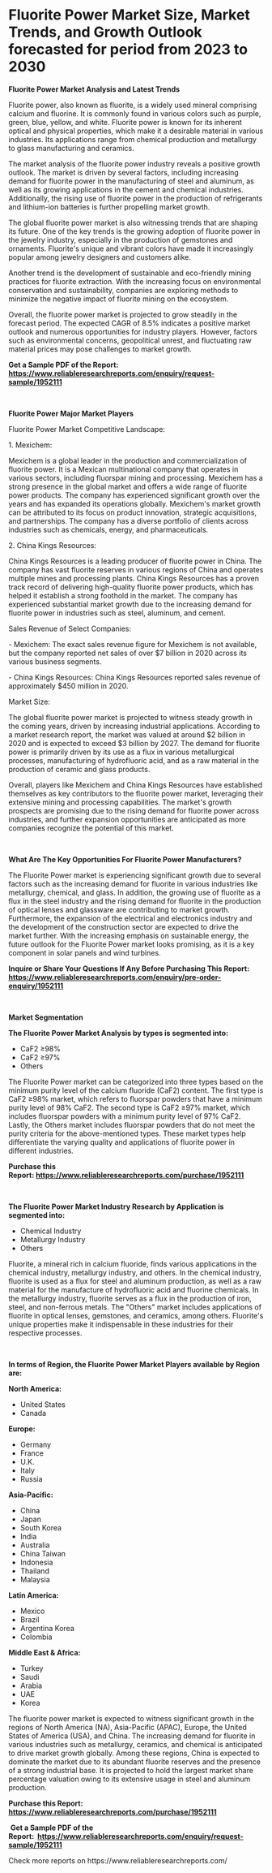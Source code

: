 <p><h1>Fluorite Power Market Size, Market Trends, and Growth Outlook forecasted for period from 2023 to 2030</h1></p><p><strong>Fluorite Power Market Analysis and Latest Trends</strong></p>
<p><p>Fluorite power, also known as fluorite, is a widely used mineral comprising calcium and fluorine. It is commonly found in various colors such as purple, green, blue, yellow, and white. Fluorite power is known for its inherent optical and physical properties, which make it a desirable material in various industries. Its applications range from chemical production and metallurgy to glass manufacturing and ceramics.</p><p>The market analysis of the fluorite power industry reveals a positive growth outlook. The market is driven by several factors, including increasing demand for fluorite power in the manufacturing of steel and aluminum, as well as its growing applications in the cement and chemical industries. Additionally, the rising use of fluorite power in the production of refrigerants and lithium-ion batteries is further propelling market growth.</p><p>The global fluorite power market is also witnessing trends that are shaping its future. One of the key trends is the growing adoption of fluorite power in the jewelry industry, especially in the production of gemstones and ornaments. Fluorite's unique and vibrant colors have made it increasingly popular among jewelry designers and customers alike.</p><p>Another trend is the development of sustainable and eco-friendly mining practices for fluorite extraction. With the increasing focus on environmental conservation and sustainability, companies are exploring methods to minimize the negative impact of fluorite mining on the ecosystem.</p><p>Overall, the fluorite power market is projected to grow steadily in the forecast period. The expected CAGR of 8.5% indicates a positive market outlook and numerous opportunities for industry players. However, factors such as environmental concerns, geopolitical unrest, and fluctuating raw material prices may pose challenges to market growth.</p></p>
<p><strong>Get a Sample PDF of the Report:&nbsp; <a href="https://www.reliableresearchreports.com/enquiry/request-sample/1952111">https://www.reliableresearchreports.com/enquiry/request-sample/1952111</a></strong></p>
<p>&nbsp;</p>
<p><strong>Fluorite Power Major Market Players</strong></p>
<p><p>Fluorite Power Market Competitive Landscape:</p><p>1. Mexichem:</p><p>Mexichem is a global leader in the production and commercialization of fluorite power. It is a Mexican multinational company that operates in various sectors, including fluorspar mining and processing. Mexichem has a strong presence in the global market and offers a wide range of fluorite power products. The company has experienced significant growth over the years and has expanded its operations globally. Mexichem's market growth can be attributed to its focus on product innovation, strategic acquisitions, and partnerships. The company has a diverse portfolio of clients across industries such as chemicals, energy, and pharmaceuticals.</p><p>2. China Kings Resources:</p><p>China Kings Resources is a leading producer of fluorite power in China. The company has vast fluorite reserves in various regions of China and operates multiple mines and processing plants. China Kings Resources has a proven track record of delivering high-quality fluorite power products, which has helped it establish a strong foothold in the market. The company has experienced substantial market growth due to the increasing demand for fluorite power in industries such as steel, aluminum, and cement.</p><p>Sales Revenue of Select Companies:</p><p>- Mexichem: The exact sales revenue figure for Mexichem is not available, but the company reported net sales of over $7 billion in 2020 across its various business segments.</p><p>- China Kings Resources: China Kings Resources reported sales revenue of approximately $450 million in 2020.</p><p>Market Size:</p><p>The global fluorite power market is projected to witness steady growth in the coming years, driven by increasing industrial applications. According to a market research report, the market was valued at around $2 billion in 2020 and is expected to exceed $3 billion by 2027. The demand for fluorite power is primarily driven by its use as a flux in various metallurgical processes, manufacturing of hydrofluoric acid, and as a raw material in the production of ceramic and glass products.</p><p>Overall, players like Mexichem and China Kings Resources have established themselves as key contributors to the fluorite power market, leveraging their extensive mining and processing capabilities. The market's growth prospects are promising due to the rising demand for fluorite power across industries, and further expansion opportunities are anticipated as more companies recognize the potential of this market.</p></p>
<p>&nbsp;</p>
<p><strong>What Are The Key Opportunities For Fluorite Power Manufacturers?</strong></p>
<p><p>The Fluorite Power market is experiencing significant growth due to several factors such as the increasing demand for fluorite in various industries like metallurgy, chemical, and glass. In addition, the growing use of fluorite as a flux in the steel industry and the rising demand for fluorite in the production of optical lenses and glassware are contributing to market growth. Furthermore, the expansion of the electrical and electronics industry and the development of the construction sector are expected to drive the market further. With the increasing emphasis on sustainable energy, the future outlook for the Fluorite Power market looks promising, as it is a key component in solar panels and wind turbines.</p></p>
<p><strong>Inquire or Share Your Questions If Any Before Purchasing This Report: <a href="https://www.reliableresearchreports.com/enquiry/pre-order-enquiry/1952111">https://www.reliableresearchreports.com/enquiry/pre-order-enquiry/1952111</a></strong></p>
<p>&nbsp;</p>
<p><strong>Market Segmentation</strong></p>
<p><strong>The Fluorite Power Market Analysis by types is segmented into:</strong></p>
<p><ul><li>CaF2 ≥98%</li><li>CaF2 ≥97%</li><li>Others</li></ul></p>
<p><p>The Fluorite Power market can be categorized into three types based on the minimum purity level of the calcium fluoride (CaF2) content. The first type is CaF2 ≥98% market, which refers to fluorspar powders that have a minimum purity level of 98% CaF2. The second type is CaF2 ≥97% market, which includes fluorspar powders with a minimum purity level of 97% CaF2. Lastly, the Others market includes fluorspar powders that do not meet the purity criteria for the above-mentioned types. These market types help differentiate the varying quality and applications of fluorite power in different industries.</p></p>
<p><strong>Purchase this Report:&nbsp;<a href="https://www.reliableresearchreports.com/purchase/1952111">https://www.reliableresearchreports.com/purchase/1952111</a></strong></p>
<p>&nbsp;</p>
<p><strong>The Fluorite Power Market Industry Research by Application is segmented into:</strong></p>
<p><ul><li>Chemical Industry</li><li>Metallurgy Industry</li><li>Others</li></ul></p>
<p><p>Fluorite, a mineral rich in calcium fluoride, finds various applications in the chemical industry, metallurgy industry, and others. In the chemical industry, fluorite is used as a flux for steel and aluminum production, as well as a raw material for the manufacture of hydrofluoric acid and fluorine chemicals. In the metallurgy industry, fluorite serves as a flux in the production of iron, steel, and non-ferrous metals. The "Others" market includes applications of fluorite in optical lenses, gemstones, and ceramics, among others. Fluorite's unique properties make it indispensable in these industries for their respective processes.</p></p>
<p>&nbsp;</p>
<p><strong>In terms of Region, the Fluorite Power Market Players available by Region are:</strong></p>
<p>
    <p> <strong> North America: </strong>
        <ul>
            <li>United States</li>
            <li>Canada</li>
        </ul>
        </p> 
    <p> <strong> Europe: </strong>
        <ul>
            <li>Germany</li>
            <li>France</li>
            <li>U.K.</li>
            <li>Italy</li>
            <li>Russia</li>
        </ul>
        </p> 
    <p> <strong> Asia-Pacific: </strong>
        <ul>
            <li>China</li>
            <li>Japan</li>
            <li>South Korea</li>
            <li>India</li>
            <li>Australia</li>
            <li>China Taiwan</li>
            <li>Indonesia</li>
            <li>Thailand</li>
            <li>Malaysia</li>
        </ul>
        </p> 
    <p> <strong> Latin America: </strong>
        <ul>
            <li>Mexico</li>
            <li>Brazil</li>
            <li>Argentina Korea</li>
            <li>Colombia</li>
        </ul>
        </p> 
    <p> <strong> Middle East & Africa: </strong>
        <ul>
            <li>Turkey</li>
            <li>Saudi</li>
            <li>Arabia</li>
            <li>UAE</li>
            <li>Korea</li>
        </ul>
    </p>
    </p>
<p><p>The fluorite power market is expected to witness significant growth in the regions of North America (NA), Asia-Pacific (APAC), Europe, the United States of America (USA), and China. The increasing demand for fluorite in various industries such as metallurgy, ceramics, and chemical is anticipated to drive market growth globally. Among these regions, China is expected to dominate the market due to its abundant fluorite reserves and the presence of a strong industrial base. It is projected to hold the largest market share percentage valuation owing to its extensive usage in steel and aluminum production.</p></p>
<p><strong>Purchase this Report: <a href="https://www.reliableresearchreports.com/purchase/1952111">https://www.reliableresearchreports.com/purchase/1952111</a></strong></p>
<p>&nbsp;<strong>Get a Sample PDF of the Report:&nbsp;&nbsp;<a href="https://www.reliableresearchreports.com/enquiry/request-sample/1952111">https://www.reliableresearchreports.com/enquiry/request-sample/1952111</a></strong></p>
<p><strong></strong></p>
<p>Check more reports on https://www.reliableresearchreports.com/</p>